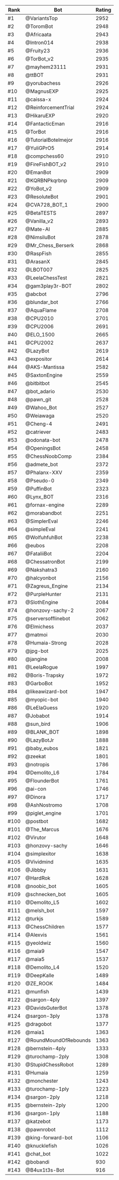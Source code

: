 Rank|Bot|Rating
---|---|---
#1|@VariantsTop|2952
#2|@ToromBot|2948
#3|@Africaata|2943
#4|@Intron014|2938
#5|@Fruity23|2936
#6|@TorBot_v2|2935
#7|@mayhem23111|2931
#8|@ttBOT|2931
#9|@yorubachess|2926
#10|@MagnusEXP|2925
#11|@caissa-x|2924
#12|@ReinforcementTrial|2924
#13|@HikaruEXP|2920
#14|@FantacticEman|2916
#15|@TorBot|2916
#16|@TutorialBotelmejor|2916
#17|@YuliGPrO5|2914
#18|@compchess60|2910
#19|@FireFishBOT_v2|2910
#20|@EmanBot|2909
#21|@KQRBNPkqrbnp|2909
#22|@YoBot_v2|2909
#23|@ResoluteBot|2901
#24|@CVA728_BOT_1|2900
#25|@BetaTESTS|2897
#26|@Vanilla_v2|2893
#27|@Mate-AI|2885
#28|@NimsiluBot|2878
#29|@Mr_Chess_Berserk|2868
#30|@RaspFish|2855
#31|@ArasanX|2845
#32|@LBOT007|2825
#33|@LeelaChessTest|2821
#34|@gam3play3r-BOT|2802
#35|@abcbot|2796
#36|@blundar_bot|2766
#37|@AquaFlame|2708
#38|@CPU2010|2701
#39|@CPU2006|2691
#40|@ELO_1500|2665
#41|@CPU2002|2637
#42|@LazyBot|2619
#43|@expositor|2614
#44|@AKS-Mantissa|2582
#45|@SaxtonEngine|2559
#46|@bitbitbot|2545
#47|@bot_adario|2530
#48|@pawn_git|2528
#49|@Wahoo_Bot|2527
#50|@Weiawaga|2520
#51|@Cheng-4|2491
#52|@catriever|2483
#53|@odonata-bot|2478
#54|@OpeningsBot|2458
#55|@ChessNoobComp|2384
#56|@admete_bot|2372
#57|@Phalanx-XXV|2359
#58|@Pseudo-0|2349
#59|@PuffinBot|2323
#60|@Lynx_BOT|2316
#61|@fornax-engine|2289
#62|@morabandbot|2251
#63|@SimplerEval|2246
#64|@simpleEval|2241
#65|@WolfuhfuhBot|2238
#66|@eubos|2208
#67|@FataliiBot|2204
#68|@ChessatronBot|2199
#69|@Nakshatra3|2160
#70|@halcyonbot|2156
#71|@Zagreus_Engine|2134
#72|@PurpleHunter|2131
#73|@SlothEngine|2084
#74|@honzovy-sachy-2|2067
#75|@serversofflinebot|2062
#76|@Elmichess|2037
#77|@matmoi|2030
#78|@Humaia-Strong|2028
#79|@jpg-bot|2025
#80|@jangine|2008
#81|@LeelaRogue|1997
#82|@Boris-Trapsky|1972
#83|@GarboBot|1952
#84|@likeawizard-bot|1947
#85|@myopic-bot|1940
#86|@LeElaGuess|1920
#87|@Jobabot|1914
#88|@sun_bird|1906
#89|@BLANK_BOT|1898
#90|@LazyBotJr|1888
#91|@baby_eubos|1821
#92|@zeekat|1801
#93|@notropis|1786
#94|@Demolito_L6|1784
#95|@FlounderBot|1761
#96|@ai-con|1746
#97|@Dinora|1717
#98|@AshNostromo|1708
#99|@piglet_engine|1701
#100|@postbot|1682
#101|@The_Marcus|1676
#102|@Virutor|1648
#103|@honzovy-sachy|1646
#104|@simplexitor|1638
#105|@Vividmind|1635
#106|@Jibbby|1631
#107|@HardRok|1628
#108|@noobic_bot|1605
#109|@schnecken_bot|1605
#110|@Demolito_L5|1602
#111|@melsh_bot|1597
#112|@turkjs|1589
#113|@ChessChildren|1577
#114|@Alexvis|1561
#115|@yeoldwiz|1560
#116|@maia9|1547
#117|@maia5|1537
#118|@Demolito_L4|1520
#119|@DeepKalle|1489
#120|@ZE_ROOK|1484
#121|@munfish|1439
#122|@sargon-4ply|1397
#123|@DavidsGuterBot|1378
#124|@sargon-3ply|1378
#125|@dragobot|1377
#126|@maia1|1363
#127|@RoundMoundOfRebounds|1363
#128|@bernstein-4ply|1333
#129|@turochamp-2ply|1308
#130|@StupidChessRobot|1289
#131|@Humaia|1259
#132|@monchester|1243
#133|@turochamp-1ply|1223
#134|@sargon-2ply|1218
#135|@bernstein-2ply|1200
#136|@sargon-1ply|1188
#137|@katzebot|1173
#138|@pawnrobot|1112
#139|@king-forward-bot|1106
#140|@knucklefish|1026
#141|@chat_bot|1022
#142|@bobandi|930
#143|@B4ux1t3s-Bot|916
